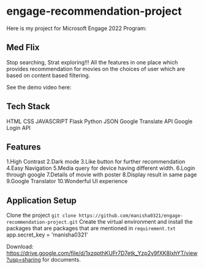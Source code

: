 # engage-recommendation-project

Here is my project for Microsoft Engage 2022 Program:
## Med Flix
Stop searching, Strat exploring!!!
All the features in one place which provides recommendation
for movies on the choices of user
which are based on content based
filtering.

See the demo video here:

## Tech Stack
HTML
CSS
JAVASCRIPT
Flask
Python
JSON
Google Translate API
Google Login API


## Features
1.High Contrast
2.Dark mode
3.Like button for further recommendation
4.Easy Navigation
5.Media query for device having different width.
6.Login through google
7.Details of movie with poster
8.Display result in same page
9.Google Translator
10.Wonderful UI experience

## Application Setup
Clone the project
`git clone https://github.com/manisha0321/engage-recommendation-project.git`
Create the virtual environment and install the packages that are packages that are mentioned in `requirement.txt`
app.secret_key = 'manisha0321'

Download: https://drive.google.com/file/d/1xzqpthKUFr7D7etk_Yzp2y9fXK8IxhYT/view?usp=sharing for documents.


